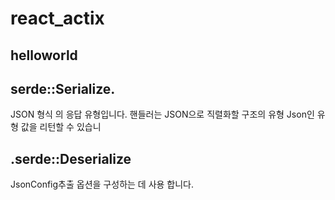 # react_actix

## helloworld

## serde::Serialize.

JSON 형식 의 응답 유형입니다. 핸들러는 JSON으로 직렬화할 구조의 유형 Json<T>인 유형 값을 리턴할 수 있습니

## .serde::Deserialize

JsonConfig추출 옵션을 구성하는 데 사용 합니다.
